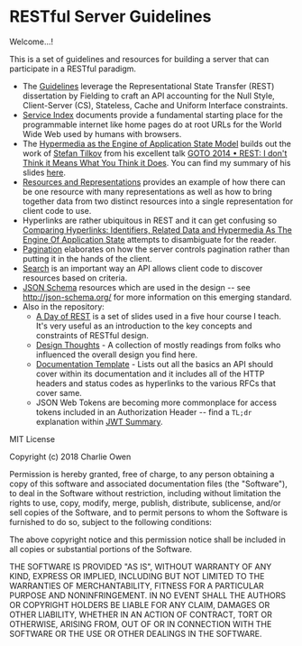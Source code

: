 # RESTful Server Guidelines

Welcome...!

This is a set of guidelines and resources for building a server that can participate in a RESTful paradigm.

* The [Guidelines](./guidelines.md) leverage the Representational State Transfer (REST) dissertation by Fielding to craft an API accounting for the Null Style, Client-Server (CS), Stateless, Cache and Uniform Interface constraints.
* [Service Index](./service-index.md) documents provide a fundamental starting place for the programmable internet like home pages do at root URLs for the World Wide Web used by humans with browsers.
* The [Hypermedia as the Engine of Application State Model](./hateoas-model-example.md) builds out the work of [Stefan Tilkov](https://twitter.com/stilkov) from his excellent talk [GOTO 2014 • REST: I don't Think it Means What You Think it Does](https://www.youtube.com/watch?v=pspy1H6A3FM). You can find my summary of his slides [here](https://github.com/retrosight/learning/blob/master/REST-I-dont-think-it-means-what-you-think-it-does-stefan-tilkov.md).
* [Resources and Representations](./resource-and-representation.md) provides an example of how there can be one resource with many representations as well as how to bring together data from two distinct resources into a single representation for client code to use.
* Hyperlinks are rather ubiquitous in REST and it can get confusing so [Comparing Hyperlinks: Identifiers, Related Data and Hypermedia As The Engine Of Application State](./id-related-data-hateoas.md) attempts to disambiguate for the reader.
* [Pagination](./pagination-design.md) elaborates on how the server controls pagination rather than putting it in the hands of the client.
* [Search](./search.md) is an important way an API allows client code to discover resources based on criteria.
* [JSON Schema](/schema) resources which are used in the design -- see http://json-schema.org/ for more information on this emerging standard.
* Also in the repository:
  * [A Day of REST](./A-Day-Of-REST.pdf) is a set of slides used in a five hour course I teach. It's very useful as an introduction to the key concepts and constraints of RESTful design.
  * [Design Thoughts](./design-thoughts.md) - A collection of mostly readings from folks who influenced the overall design you find here.
  * [Documentation Template](./documentation-template.md) - Lists out all the basics an API should cover within its documentation and it includes all of the HTTP headers and status codes as hyperlinks to the various RFCs that cover same.
  * JSON Web Tokens are becoming more commonplace for access tokens included in an Authorization Header -- find a `TL;dr` explanation within [JWT Summary](./jwt-summary.md).

MIT License

Copyright (c) 2018 Charlie Owen

Permission is hereby granted, free of charge, to any person obtaining a copy of this software and associated documentation files (the "Software"), to deal in the Software without restriction, including without limitation the rights to use, copy, modify, merge, publish, distribute, sublicense, and/or sell copies of the Software, and to permit persons to whom the Software is furnished to do so, subject to the following conditions:

The above copyright notice and this permission notice shall be included in all copies or substantial portions of the Software.

THE SOFTWARE IS PROVIDED "AS IS", WITHOUT WARRANTY OF ANY KIND, EXPRESS OR IMPLIED, INCLUDING BUT NOT LIMITED TO THE WARRANTIES OF MERCHANTABILITY, FITNESS FOR A PARTICULAR PURPOSE AND NONINFRINGEMENT. IN NO EVENT SHALL THE AUTHORS OR COPYRIGHT HOLDERS BE LIABLE FOR ANY CLAIM, DAMAGES OR OTHER LIABILITY, WHETHER IN AN ACTION OF CONTRACT, TORT OR OTHERWISE, ARISING FROM, OUT OF OR IN CONNECTION WITH THE SOFTWARE OR THE USE OR OTHER DEALINGS IN THE SOFTWARE.
